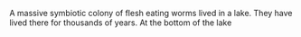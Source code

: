 A massive symbiotic colony of flesh eating worms lived in a lake. They have lived there for thousands of years. At the bottom of the lake